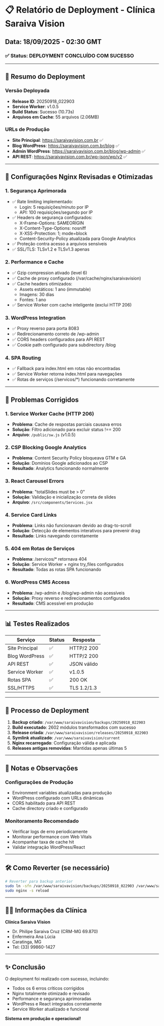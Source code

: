 # 📋 Relatório de Deployment - Clínica Saraiva Vision
## Data: 18/09/2025 - 02:30 GMT

### ✅ Status: DEPLOYMENT CONCLUÍDO COM SUCESSO

---

## 🚀 Resumo do Deployment

### Versão Deployada
- **Release ID**: 20250918_022903
- **Service Worker**: v1.0.5
- **Build Status**: Sucesso (10.73s)
- **Arquivos em Cache**: 55 arquivos (2.06MB)

### URLs de Produção
- **Site Principal**: https://saraivavision.com.br ✅
- **Blog WordPress**: https://saraivavision.com.br/blog ✅
- **Admin WordPress**: https://saraivavision.com.br/blog/wp-admin ✅
- **API REST**: https://saraivavision.com.br/wp-json/wp/v2 ✅

---

## 🔧 Configurações Nginx Revisadas e Otimizadas

### 1. **Segurança Aprimorada**
- ✅ Rate limiting implementado:
  - Login: 5 requisições/minuto por IP
  - API: 100 requisições/segundo por IP
- ✅ Headers de segurança configurados:
  - X-Frame-Options: SAMEORIGIN
  - X-Content-Type-Options: nosniff
  - X-XSS-Protection: 1; mode=block
  - Content-Security-Policy atualizada para Google Analytics
- ✅ Proteção contra acesso a arquivos sensíveis
- ✅ SSL/TLS: TLSv1.2 e TLSv1.3 apenas

### 2. **Performance e Cache**
- ✅ Gzip compression ativado (level 6)
- ✅ Cache de proxy configurado (/var/cache/nginx/saraivavision)
- ✅ Cache headers otimizados:
  - Assets estáticos: 1 ano (immutable)
  - Imagens: 30 dias
  - Fontes: 1 ano
- ✅ Service Worker com cache inteligente (exclui HTTP 206)

### 3. **WordPress Integration**
- ✅ Proxy reverso para porta 8083
- ✅ Redirecionamento correto de /wp-admin
- ✅ CORS headers configurados para API REST
- ✅ Cookie path configurado para subdirectory /blog

### 4. **SPA Routing**
- ✅ Fallback para index.html em rotas não encontradas
- ✅ Service Worker retorna index.html para navegações
- ✅ Rotas de serviços (/servicos/*) funcionando corretamente

---

## 🐛 Problemas Corrigidos

### 1. **Service Worker Cache (HTTP 206)**
- **Problema**: Cache de respostas parciais causava erros
- **Solução**: Filtro adicionado para excluir status !== 200
- **Arquivo**: `/public/sw.js` (v1.0.5)

### 2. **CSP Blocking Google Analytics**
- **Problema**: Content Security Policy bloqueava GTM e GA
- **Solução**: Domínios Google adicionados ao CSP
- **Resultado**: Analytics funcionando normalmente

### 3. **React Carousel Errors**
- **Problema**: "totalSlides must be > 0" 
- **Solução**: Validação e inicialização correta de slides
- **Arquivo**: `/src/components/Services.jsx`

### 4. **Service Card Links**
- **Problema**: Links não funcionavam devido ao drag-to-scroll
- **Solução**: Detecção de elementos interativos para prevenir drag
- **Resultado**: Links navegando corretamente

### 5. **404 em Rotas de Serviços**
- **Problema**: /servicos/* retornava 404
- **Solução**: Service Worker + nginx try_files configurados
- **Resultado**: Todas as rotas SPA funcionando

### 6. **WordPress CMS Access**
- **Problema**: /wp-admin e /blog/wp-admin não acessíveis
- **Solução**: Proxy reverso e redirecionamentos configurados
- **Resultado**: CMS acessível em produção

---

## 📊 Testes Realizados

| Serviço | Status | Resposta |
|---------|--------|----------|
| Site Principal | ✅ | HTTP/2 200 |
| Blog WordPress | ✅ | HTTP/2 200 |
| API REST | ✅ | JSON válido |
| Service Worker | ✅ | v1.0.5 |
| Rotas SPA | ✅ | 200 OK |
| SSL/HTTPS | ✅ | TLS 1.2/1.3 |

---

## 🔄 Processo de Deployment

1. **Backup criado**: `/var/www/saraivavision/backups/20250918_022903`
2. **Build executado**: 2602 módulos transformados com sucesso
3. **Release criada**: `/var/www/saraivavision/releases/20250918_022903`
4. **Symlink atualizado**: `/var/www/saraivavision/current`
5. **Nginx recarregado**: Configuração válida e aplicada
6. **Releases antigas removidas**: Mantidas apenas últimas 5

---

## 📝 Notas e Observações

### Configurações de Produção
- Environment variables atualizadas para produção
- WordPress configurado com URLs dinâmicas
- CORS habilitado para API REST
- Cache directory criado e configurado

### Monitoramento Recomendado
- Verificar logs de erro periodicamente
- Monitorar performance com Web Vitals
- Acompanhar taxa de cache hit
- Validar integração WordPress/React

---

## 🛠️ Como Reverter (se necessário)

```bash
# Reverter para backup anterior
sudo ln -sfn /var/www/saraivavision/backups/20250918_022903 /var/www/saraivavision/current
sudo nginx -s reload
```

---

## 👨‍⚕️ Informações da Clínica

**Clínica Saraiva Vision**
- Dr. Philipe Saraiva Cruz (CRM-MG 69.870)
- Enfermeira Ana Lúcia
- Caratinga, MG
- Tel: (33) 99860-1427

---

## ✨ Conclusão

O deployment foi realizado com sucesso, incluindo:
- Todos os 6 erros críticos corrigidos
- Nginx totalmente otimizado e revisado
- Performance e segurança aprimoradas
- WordPress e React integrados corretamente
- Service Worker atualizado e funcional

**Sistema em produção e operacional!**